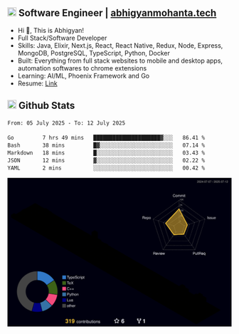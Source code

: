 ## <img src="https://media.giphy.com/media/v1.Y2lkPTc5MGI3NjExNjBuMTFuMDMxcjR0OXp2Zjk5Z3A2ajkzYWpiaDFmdWJhZzY2anM1MCZlcD12MV9naWZzX3NlYXJjaCZjdD1n/UcK7JalnjCz0k/giphy.gif" width="20" height="20" /> Software Engineer | [abhigyanmohanta.tech](https://abhigyanmohanta.tech)


- Hi 👋, This is Abhigyan!
- Full Stack/Software Developer
- Skills: Java, Elixir, Next.js, React, React Native, Redux, Node, Express, MongoDB, PostgreSQL, TypeScript, Python, Docker
- Built: Everything from full stack websites to mobile and desktop apps, automation softwares to chrome extensions
- Learning: AI/ML, Phoenix Framework and Go
- Resume: [Link](https://abhigyan-mohanta.github.io/resume/)


## <img src="https://media.giphy.com/media/v1.Y2lkPTc5MGI3NjExOTVzbjE3Z3F6bDhrNGtzYWpiODJkeTRhcHRqN3MwaGV2cTZ3ajR3eCZlcD12MV9naWZzX3NlYXJjaCZjdD1n/o0vwzuFwCGAFO/giphy.gif" width="20" height="20" /> Github Stats
<!--START_SECTION:waka-->

```txt
From: 05 July 2025 - To: 12 July 2025

Go         7 hrs 49 mins   █████████████████████▓░░░   86.41 %
Bash       38 mins         █▓░░░░░░░░░░░░░░░░░░░░░░░   07.14 %
Markdown   18 mins         █░░░░░░░░░░░░░░░░░░░░░░░░   03.43 %
JSON       12 mins         ▓░░░░░░░░░░░░░░░░░░░░░░░░   02.22 %
YAML       2 mins          ░░░░░░░░░░░░░░░░░░░░░░░░░   00.42 %
```

<!--END_SECTION:waka-->
![](./profile-3d-contrib/profile-night-rainbow.svg)

